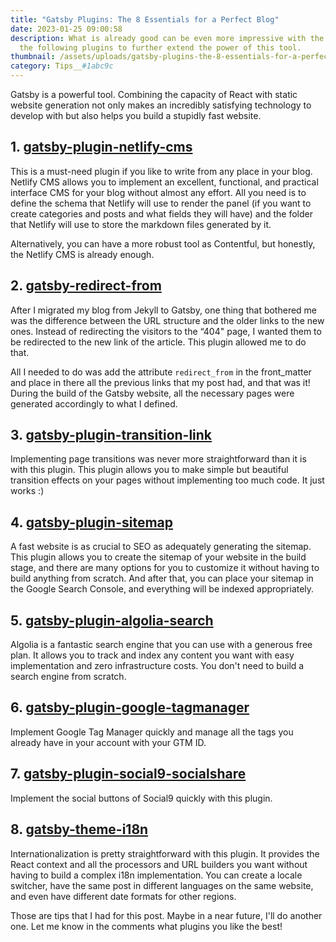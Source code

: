 ```yaml
---
title: "Gatsby Plugins: The 8 Essentials for a Perfect Blog"
date: 2023-01-25 09:00:58
description: What is already good can be even more impressive with the use of
  the following plugins to further extend the power of this tool.
thumbnail: /assets/uploads/gatsby-plugins-the-8-essentials-for-a-perfect-blog.png
category: Tips__#1abc9c
---
```

Gatsby is a powerful tool. Combining the capacity of React with static website generation not only makes an incredibly satisfying technology to develop with but also helps you build a stupidly fast website.

## 1. [gatsby-plugin-netlify-cms](https://www.gatsbyjs.com/plugins/gatsby-plugin-netlify-cms/?=gatsby-plugin-netlify-cms)

This is a must-need plugin if you like to write from any place in your blog. Netlify CMS allows you to implement an excellent, functional, and practical interface CMS for your blog without almost any effort. All you need is to define the schema that Netlify will use to render the panel (if you want to create categories and posts and what fields they will have) and the folder that Netlify will use to store the markdown files generated by it.

Alternatively, you can have a more robust tool as Contentful, but honestly, the Netlify CMS is already enough.

## 2. [gatsby-redirect-from](https://www.gatsbyjs.com/plugins/gatsby-redirect-from/)

After I migrated my blog from Jekyll to Gatsby, one thing that bothered me was the difference between the URL structure and the older links to the new ones. Instead of redirecting the visitors to the “404" page, I wanted them to be redirected to the new link of the article. This plugin allowed me to do that.

All I needed to do was add the attribute `redirect_from` in the front_matter and place in there all the previous links that my post had, and that was it! During the build of the Gatsby website, all the necessary pages were generated accordingly to what I defined.

## 3. [gatsby-plugin-transition-link](https://www.gatsbyjs.com/plugins/gatsby-plugin-transition-link/?=gatsby-plugin-transition-link)

Implementing page transitions was never more straightforward than it is with this plugin. This plugin allows you to make simple but beautiful transition effects on your pages without implementing too much code. It just works :)

## 4. [gatsby-plugin-sitemap](https://www.gatsbyjs.com/plugins/gatsby-plugin-sitemap/?=gatsby-plugin-sitemap)

A fast website is as crucial to SEO as adequately generating the sitemap. This plugin allows you to create the sitemap of your website in the build stage, and there are many options for you to customize it without having to build anything from scratch. And after that, you can place your sitemap in the Google Search Console, and everything will be indexed appropriately.

## 5. [gatsby-plugin-algolia-search](https://www.gatsbyjs.com/plugins/gatsby-plugin-algolia-search/?=gatsby-plugin-algolia-search)

Algolia is a fantastic search engine that you can use with a generous free plan. It allows you to track and index any content you want with easy implementation and zero infrastructure costs. You don't need to build a search engine from scratch.

## 6. [gatsby-plugin-google-tagmanager](https://www.gatsbyjs.com/plugins/gatsby-plugin-google-tagmanager/?=gatsby-plugin-google-tagmanager)

Implement Google Tag Manager quickly and manage all the tags you already have in your account with your GTM ID.

## 7. [gatsby-plugin-social9-socialshare](https://www.gatsbyjs.com/plugins/gatsby-plugin-social9-socialshare/?=gatsby-plugin-social9-socialshare)

Implement the social buttons of Social9 quickly with this plugin.

## 8. [gatsby-theme-i18n](https://www.gatsbyjs.com/plugins/gatsby-theme-i18n/?=gatsby-theme-i18n)

Internationalization is pretty straightforward with this plugin. It provides the React context and all the processors and URL builders you want without having to build a complex i18n implementation.  You can create a locale switcher, have the same post in different languages on the same website, and even have different date formats for other regions.

Those are tips that I had for this post. Maybe in a near future, I'll do another one. Let me know in the comments what plugins you like the best!
